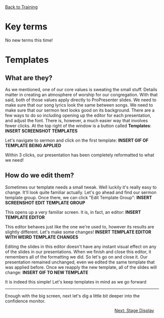 <!-- TITLE: 204 - Templates -->
<!-- SUBTITLE: 3 Clicks and a slide changes forever -->

[Back to Training](/media/training)

# Key terms
No new terms this time!
# Templates
## What are they?
As we mentioned, one of our core values is sweating the small stuff. Details matter in creating an atmosphere of worship for our congregation. With that said, both of those values apply directly to ProPresenter slides. We need to make sure that our song lyrics look the same between songs. We need to make sure that our sermon text looks good on its background. There are a few ways to do so  including opening up the editor for each presentation, and adjust the font. There is, however, a much easier way that involves fewer clicks. At the top right of the window is a button called **Templates**:
**INSERT SCREENSHOT TEMPLATES**

Let's navigate to sermon and click on the first template:
**INSERT GIF OF TEMPLATE BEING APPLIED**

Within 3 clicks, our presentation has been completely reformatted to what we need!
## How do we edit them?
Sometimes our template needs a small tweak. Well luckily it's really easy to change. It'll look quite familiar actually. Let's go ahead and find our sermon template group. Once there, we can click "Edit Template Group":
**INSERT SCREENSHOT EDIT TEMPLATE GROUP**

This opens up a very familiar screen. It is, in fact, an editor:
**INSERT TEMPLATE EDITOR**

This editor behaves just like the one we're used to, however its results are slightly different. Let's make some changes!
**INSERT TEMPLATE EDITOR WITH WEIRD TEMPLATE CHANGES**

Editing the slides in this editor doesn't have any instant visual effect on any of the slides in our presentations. When we finish and close this editor, it remembers all of the formatting we did. So let's go on and close it. Our presentation remained unchanged, even we edited the same template that was applied before. Once we reapply the new template, all of the slides will change:
**INSERT GIF TO NEW TEMPLATE**

It is indeed this simple! Let's keep templates in mind as we go forward

---

Enough with the big screen, next let's dig a little bit deeper into the confidence monitor.
<div style="text-align:right"><a href="/media/training-pages/205">Next: Stage Display</a>&nbsp;&nbsp;&nbsp;&nbsp;</div>